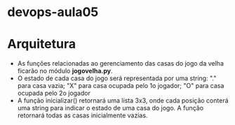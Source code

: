 # devops-aula05

# Arquitetura
* As funções relacionadas ao gerenciamento das casas do
jogo da velha ficarão no módulo **jogovelha.py**.
* O estado de cada casa do jogo será representada por uma
string: "." para casa vazia; "X" para casa ocupada pelo 1o
jogador; "O" para casa ocupada pelo 2o jogador
* A função inicializar() retornará uma lista 3x3, onde cada
posição conterá uma string para indicar o estado de uma
casa do jogo. A função retornará todas as casas
inicialmente vazias. 